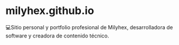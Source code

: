 # milyhex.github.io
💻Sitio personal y portfolio profesional de Milyhex, desarrolladora de software y creadora de contenido técnico.

